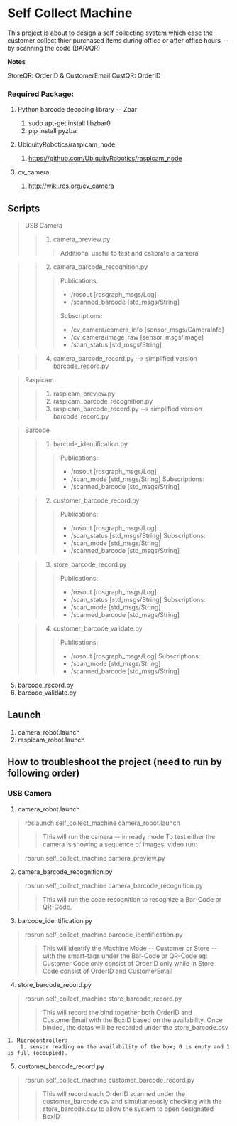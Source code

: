 # Self Collect Machine

This project is about to design a self collecting system which ease the customer 
collect thier purchased items during office or after office hours -- by scanning
the code (BAR/QR)

**Notes**

StoreQR: OrderID & CustomerEmail
CustQR: OrderID

### Required Package:
1. Python barcode decoding library -- Zbar
	1. sudo apt-get install libzbar0
	2. pip install pyzbar

2. UbiquityRobotics/raspicam_node
	1. https://github.com/UbiquityRobotics/raspicam_node

3. cv_camera
	1. http://wiki.ros.org/cv_camera

## Scripts
> USB Camera
>> 1. camera_preview.py
>>> Additional useful to test and calibrate a camera

>> 2. camera_barcode_recognition.py
>>> Publications: 
>>> * /rosout [rosgraph_msgs/Log]
>>> * /scanned_barcode [std_msgs/String]
>>>
>>> Subscriptions: 
>>> * /cv_camera/camera_info [sensor_msgs/CameraInfo]
>>> * /cv_camera/image_raw [sensor_msgs/Image]
>>> * /scan_status [std_msgs/String]

>> 4. camera_barcode_record.py --> simplified version barcode_record.py

> Raspicam
>> 1. raspicam_preview.py
>> 2. raspicam_barcode_recognition.py
>> 3. raspicam_barcode_record.py --> simplified version barcode_record.py

> Barcode
>> 1. barcode_identification.py
>>> Publications: 
>>>  * /rosout [rosgraph_msgs/Log]
>>>  * /scan_mode [std_msgs/String]
>>> Subscriptions: 
>>>  * /scanned_barcode [std_msgs/String]

>> 2. customer_barcode_record.py
>>> Publications: 
>>>  * /rosout [rosgraph_msgs/Log]
>>>  * /scan_status [std_msgs/String]
>>> Subscriptions: 
>>>  * /scan_mode [std_msgs/String]
>>>  * /scanned_barcode [std_msgs/String]

>> 3. store_barcode_record.py
>>> Publications: 
>>>  * /rosout [rosgraph_msgs/Log]
>>>  * /scan_status [std_msgs/String]
>>> Subscriptions: 
>>>  * /scan_mode [std_msgs/String]
>>>  * /scanned_barcode [std_msgs/String]

>> 4. customer_barcode_validate.py
>>> Publications: 
>>>  * /rosout [rosgraph_msgs/Log]
>>> Subscriptions: 
>>>  * /scan_mode [std_msgs/String]
>>>  * /scanned_barcode [std_msgs/String]

5. barcode_record.py
6. barcode_validate.py

## Launch
1. camera_robot.launch
2. raspicam_robot.launch

## How to troubleshoot the project (need to run by following order)
### USB Camera
1. camera_robot.launch
> roslaunch self_collect_machine camera_robot.launch
>> This will run the camera -- in ready mode
>> To test either the camera is showing a sequence of images; video run:

> rosrun self_collect_machine camera_preview.py

2. camera_barcode_recognition.py
> rosrun self_collect_machine camera_barcode_recognition.py
>> This will run the code recognition to recognize a Bar-Code or QR-Code.

3. barcode_identification.py
> rosrun self_collect_machine barcode_identification.py
>> This will identify the Machine Mode -- Customer or Store -- with the 
>> smart-tags under the Bar-Code or QR-Code eg: Customer Code only consist of 
>> OrderID only while in Store Code consist of OrderID and CustomerEmail

4. store_barcode_record.py
> rosrun self_collect_machine store_barcode_record.py
>> This will record the bind together both OrderID and CustomerEmail with the
>> BoxID based on the availability. Once binded, the datas will be recorded
>> under the store_barcode.csv

	1. Microcontroller: 
		1. sensor reading on the availability of the box; 0 is empty and 1 is full (occupied).

5. customer_barcode_record.py
> rosrun self_collect_machine customer_barcode_record.py
>> This will record each OrderID scanned under the customer_barcode.csv and 
>> simultaneously checking with the store_barcode.csv to allow the system to 
>> open designated BoxID
